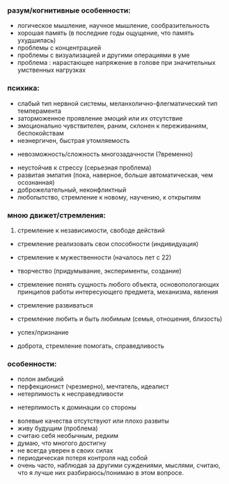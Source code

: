 ### разум/когнитивные особенности:

* логическое мышление, научное мышление, сообразительность
* хорошая память \(в последние годы ощущение, что память ухудшилась\)
* проблемы с концентрацией
* проблемы с визуализацией и другими операциями в уме
* проблема : нарастающее напряжение в голове при значительных умственных нагрузках

### психика:

* слабый тип нервной системы, меланхолично-флегматический тип темперамента
 * заторможенное проявление эмоций или их отсутствие
 * эмоционально чувствителен, раним, склонен к переживаниям, беспокойствам
* неэнергичен, быстрая утомляемость
- невозможность/сложность многозадачности (?временно)
* неустойчив к стрессу \(серьезная проблема\)
* развитая эмпатия (пока, наверное, больше автоматическая, чем осознанная)
* доброжелательный, неконфликтный
* любопытство, стремление к новому, научению, к открытиям

### мною движет/стремления:

1. стремление к независимости, свободе действий
- стремление реализовать свои способности \(индивидуация\)
- стремление к мужественности (началось лет с 22)


- творчество (придумывание, эксперименты, создание)
- стремление понять сущность любого объекта, основопологающих принципов работы интересующего предмета, механизма, явления
- стремление развиваться
- стремление любить и быть любимым \(семья, отношения, близость\)
- успех/признание
- доброта, стремление помогать, справедливость

### особенности:

* полон амбиций
* перфекционист \(чрезмерно\), мечтатель, идеалист
* нетерпимость к несправедливости 
- нетерпимость к доминации со стороны
* волевые качества отсутствуют или плохо развиты
* живу будущим \(проблема\)
* считаю себя необычным, редким
* думаю, что многого достигну
* не всегда уверен в своих силах
* периодическая потеря контроля над собой
* очень часто, наблюдая за другими суждениями, мыслями, считаю, что я лучше них разбираюсь/понимаю в этом вопросе.



